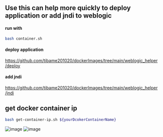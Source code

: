 ## Use this can help more quickly to deploy application or add jndi to weblogic

#### run with
```bash
bash container.sh
```
#### deploy application
https://github.com/tibame201020/dockerImages/tree/main/weblogic_helper/deploy
#### add jndi
https://github.com/tibame201020/dockerImages/tree/main/weblogic_helper/jndi


## get docker container ip
```bash
bash get-container-ip.sh ${yourDcokerContainerName}
```
![image](https://github.com/tibame201020/dockerImages/assets/78014702/b57dbe2c-b745-4717-9941-f6afa07661b7)
![image](https://github.com/tibame201020/dockerImages/assets/78014702/32641f0c-5919-4e71-b147-87d1565785c4)
